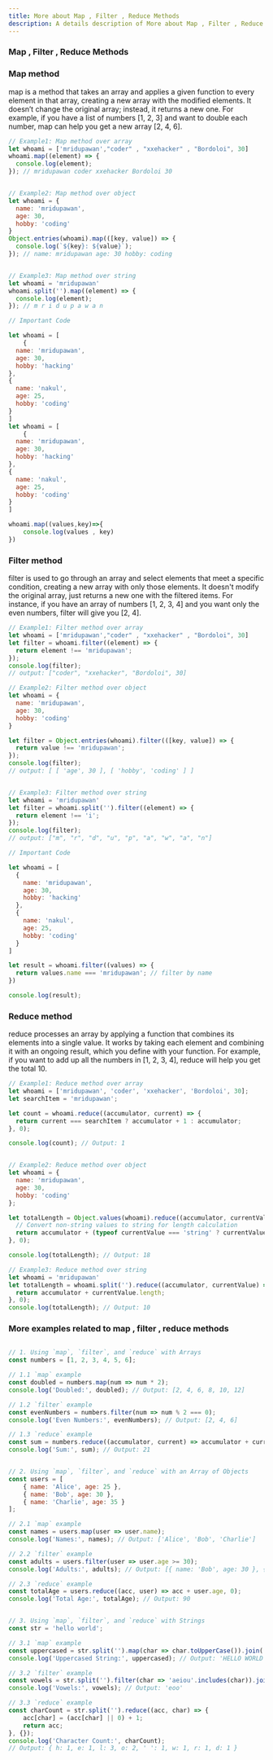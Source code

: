 ```yaml
---
title: More about Map , Filter , Reduce Methods
description: A details description of More about Map , Filter , Reduce Methods
---
```


### Map , Filter , Reduce Methods

### Map method

map is a method that takes an array and applies a given function to every element in that array, creating a new array with the modified elements. It doesn’t change the original array; instead, it returns a new one. For example, if you have a list of numbers [1, 2, 3] and want to double each number, map can help you get a new array [2, 4, 6]. 

```javascript
// Example1: Map method over array
let whoami = ['mridupawan',"coder" , "xxehacker" , "Bordoloi", 30]  
whoami.map((element) => {
  console.log(element);
}); // mridupawan coder xxehacker Bordoloi 30


// Example2: Map method over object
let whoami = {
  name: 'mridupawan',
  age: 30,
  hobby: 'coding'
}
Object.entries(whoami).map(([key, value]) => {
  console.log(`${key}: ${value}`);
}); // name: mridupawan age: 30 hobby: coding


// Example3: Map method over string
let whoami = 'mridupawan'
whoami.split('').map((element) => {
  console.log(element);
}); // m r i d u p a w a n

// Important Code 

let whoami = [
    {
  name: 'mridupawan',
  age: 30,
  hobby: 'hacking'
},
{
  name: 'nakul',
  age: 25,
  hobby: 'coding'
}
]
let whoami = [
    {
  name: 'mridupawan',
  age: 30,
  hobby: 'hacking'
},
{
  name: 'nakul',
  age: 25,
  hobby: 'coding'
}
]

whoami.map((values,key)=>{
    console.log(values , key)
})

```

### Filter method

filter is used to go through an array and select elements that meet a specific condition, creating a new array with only those elements. It doesn't modify the original array, just returns a new one with the filtered items. For instance, if you have an array of numbers [1, 2, 3, 4] and you want only the even numbers, filter will give you [2, 4].

```javascript
// Example1: Filter method over array
let whoami = ['mridupawan',"coder" , "xxehacker" , "Bordoloi", 30]  
let filter = whoami.filter((element) => {
  return element !== 'mridupawan';
});
console.log(filter); 
// output: ["coder", "xxehacker", "Bordoloi", 30]

// Example2: Filter method over object
let whoami = {
  name: 'mridupawan',
  age: 30,
  hobby: 'coding'
}

let filter = Object.entries(whoami).filter(([key, value]) => {
  return value !== 'mridupawan';
});
console.log(filter);
// output: [ [ 'age', 30 ], [ 'hobby', 'coding' ] ]


// Example3: Filter method over string
let whoami = 'mridupawan'
let filter = whoami.split('').filter((element) => {
  return element !== 'i';
});
console.log(filter);
// output: ["m", "r", "d", "u", "p", "a", "w", "a", "n"]

// Important Code

let whoami = [
  {
    name: 'mridupawan',
    age: 30,
    hobby: 'hacking'
  },
  {
    name: 'nakul',
    age: 25,
    hobby: 'coding'
  }
]

let result = whoami.filter((values) => {
  return values.name === 'mridupawan'; // filter by name
})

console.log(result);

```

### Reduce method

reduce processes an array by applying a function that combines its elements into a single value. It works by taking each element and combining it with an ongoing result, which you define with your function. For example, if you want to add up all the numbers in [1, 2, 3, 4], reduce will help you get the total 10.

```javascript
// Example1: Reduce method over array
let whoami = ['mridupawan', 'coder', 'xxehacker', 'Bordoloi', 30];
let searchItem = 'mridupawan';

let count = whoami.reduce((accumulator, current) => {
  return current === searchItem ? accumulator + 1 : accumulator;
}, 0);

console.log(count); // Output: 1


// Example2: Reduce method over object
let whoami = {
  name: 'mridupawan',
  age: 30,
  hobby: 'coding'
};

let totalLength = Object.values(whoami).reduce((accumulator, currentValue) => {
  // Convert non-string values to string for length calculation
  return accumulator + (typeof currentValue === 'string' ? currentValue.length : currentValue.toString().length);
}, 0);

console.log(totalLength); // Output: 18

// Example3: Reduce method over string
let whoami = 'mridupawan'
let totalLength = whoami.split('').reduce((accumulator, currentValue) => {
  return accumulator + currentValue.length;
}, 0);
console.log(totalLength); // Output: 10


```

### More examples related to map , filter , reduce methods
```javascript

// 1. Using `map`, `filter`, and `reduce` with Arrays
const numbers = [1, 2, 3, 4, 5, 6];

// 1.1 `map` example
const doubled = numbers.map(num => num * 2);
console.log('Doubled:', doubled); // Output: [2, 4, 6, 8, 10, 12]

// 1.2 `filter` example
const evenNumbers = numbers.filter(num => num % 2 === 0);
console.log('Even Numbers:', evenNumbers); // Output: [2, 4, 6]

// 1.3 `reduce` example
const sum = numbers.reduce((accumulator, current) => accumulator + current, 0);
console.log('Sum:', sum); // Output: 21


// 2. Using `map`, `filter`, and `reduce` with an Array of Objects
const users = [
    { name: 'Alice', age: 25 },
    { name: 'Bob', age: 30 },
    { name: 'Charlie', age: 35 }
];

// 2.1 `map` example
const names = users.map(user => user.name);
console.log('Names:', names); // Output: ['Alice', 'Bob', 'Charlie']

// 2.2 `filter` example
const adults = users.filter(user => user.age >= 30);
console.log('Adults:', adults); // Output: [{ name: 'Bob', age: 30 }, { name: 'Charlie', age: 35 }]

// 2.3 `reduce` example
const totalAge = users.reduce((acc, user) => acc + user.age, 0);
console.log('Total Age:', totalAge); // Output: 90


// 3. Using `map`, `filter`, and `reduce` with Strings
const str = 'hello world';

// 3.1 `map` example
const uppercased = str.split('').map(char => char.toUpperCase()).join('');
console.log('Uppercased String:', uppercased); // Output: 'HELLO WORLD'

// 3.2 `filter` example
const vowels = str.split('').filter(char => 'aeiou'.includes(char)).join('');
console.log('Vowels:', vowels); // Output: 'eoo'

// 3.3 `reduce` example
const charCount = str.split('').reduce((acc, char) => {
    acc[char] = (acc[char] || 0) + 1;
    return acc;
}, {});
console.log('Character Count:', charCount); 
// Output: { h: 1, e: 1, l: 3, o: 2, ' ': 1, w: 1, r: 1, d: 1 }
```

